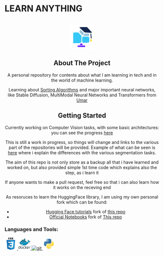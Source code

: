 # LEARN ANYTHING

<!-- PROJECT LOGO -->
<br />
<div align="center">
  <a href="https://github.com/github_username/repo_name">
    <img src="icons-machine-learning-64.png" alt="Logo" width="80" height="80">
  </a>


<!-- ABOUT THE PROJECT -->
## About The Project

A personal repository for contents about what I am learning in tech and in the world of machine learning. 

Learning about [Sorting Algorithms](Algo_DataStrucutres/run.py) and major important neural networks, like Stable Diffusion, MultiModal Neural Networks and Transformers from [Umar](Umar/README.md)

<!-- GETTING STARTED -->
## Getting Started

Currently working on Computer Vision tasks, with some basic architectures: you can see the progress [here](learn_anything/ComputerVision/README.md)

This is still a work in progress, so things will change and links to the various part of the repositories will be provided. Example of what can be seen is [here](learn_anything/Segmentation/README.md) where i explain the differences with the various segmentation tasks. 

The aim of this repo is not only store as a backup all that i have learned and worked on, but also provided simple 1st time code which explains also the step, as i learn it

If anyone wants to make a pull request, feel free so that i can also learn how it works on the receving end

As resoruces to learn the HuggingFace library, I am using my own personal fork which can be found: 

* [Hugging Face tutorials](https://github.com/iltranqui/Transformers-Tutorials-raptor) fork of [this repo](https://github.com/NielsRogge/Transformers-Tutorials)
* [Official Notebooks](https://github.com/iltranqui/notebookshf) fork of [This repo](https://github.com/huggingface/notebooks)


<h3 align="left">Languages and Tools:</h3>
<p align="left">
</a> <a href="https://www.w3schools.com/css/" target="_blank">
<img src="https://raw.githubusercontent.com/devicons/devicon/master/icons/css3/css3-original-wordmark.svg" alt="css3" width="40" height="40"/> 
</a> <a href="https://www.docker.com/" target="_blank"> <img src="https://raw.githubusercontent.com/devicons/devicon/master/icons/docker/docker-original-wordmark.svg" alt="docker" width="40" height="40"/> </a>
<a href="https://git-scm.com/" target="_blank"> <img src="https://www.vectorlogo.zone/logos/git-scm/git-scm-icon.svg" alt="git" width="40" height="40"/> </a> 
<a href="https://www.python.org" target="_blank"> <img src="https://raw.githubusercontent.com/devicons/devicon/master/icons/python/python-original.svg" alt="python" width="40" height="40"/> </a> 
